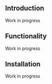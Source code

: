 ## Introduction
Work in progress

## Functionality
Work in progress

## Installation
Work in progress